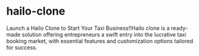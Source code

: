 # hailo-clone
Launch a Hailo Clone to Start Your Taxi Business!!Hailo clone is a ready-made solution offering entrepreneurs a swift entry into the lucrative taxi booking market, with essential features and customization options tailored for success.
